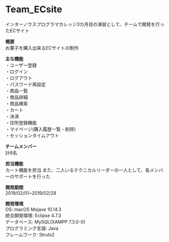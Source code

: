 # Team_ECsite
インターノウスプログラマカレッジ3カ月目の演習として、チームで開発を行ったECサイト  

**概要**  
お菓子を購入出来るECサイトの制作

**主な機能**  
・ユーザー登録  
・ログイン  
・ログアウト  
・パスワード再設定  
・商品一覧  
・商品詳細  
・商品検索  
・カート  
・決済  
・住所登録機能  
・マイページ(購入履歴一覧・削除)  
・セッションタイムアウト  

**チームメンバー**  
計8名

**担当機能**  
カート機能を担当
また、二人いるテクニカルリーダーの一人として、各メンバーのサポートを行った

**開発期間**  
2019/02/01~2019/02/28

**開発環境**    
OS: macOS Mojave 10.14.3  
統合開発環境: Eclipse 4.7.3  
データベース: MySQL(XAMPP 7.3.0-0)  
プログラミング言語: Java  
フレームワーク: Struts2  
